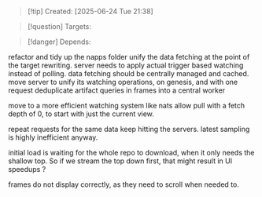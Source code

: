 
>[!tip] Created: [2025-06-24 Tue 21:38]

>[!question] Targets: 

>[!danger] Depends: 

refactor and tidy up the napps folder
unify the data fetching at the point of the target rewriting.
server needs to apply actual trigger based watching instead of polling.
data fetching should be centrally managed and cached.
move server to unify its watching operations, on genesis, and with one request
deduplicate artifact queries in frames into a central worker

move to a more efficient watching system like nats
allow pull with a fetch depth of 0, to start with just the current view.

repeat requests for the same data keep hitting the servers.
latest sampling is highly inefficient anyway.

initial load is waiting for the whole repo to download, when it only needs the shallow top.
So if we stream the top down first, that might result in UI speedups ?

frames do not display correctly, as they need to scroll when needed to.